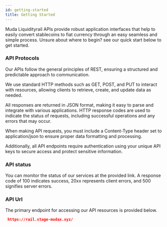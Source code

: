 ```yaml
---
id: getting-started
title: Getting Started
---
```


Muda Liquidityrail APIs provide robust application interfaces that help to easily convert stablecoins to fiat currency through an easy seamless and simple process. Unsure about where to begin? see our quick start below to get started.

### API Protocols

Our APIs follow the general principles of REST, ensuring a structured and predictable approach to communication.

We use standard HTTP methods such as GET, POST, and PUT to interact with resources, allowing clients to retrieve, create, and update data as needed.

All responses are returned in JSON format, making it easy to parse and integrate with various applications. HTTP response codes are used to indicate the status of requests, including successful operations and any errors that may occur.

When making API requests, you must include a Content-Type header set to application/json to ensure proper data formatting and processing.

Additionally, all API endpoints require authentication using your unique API keys to secure access and protect sensitive information.

### API status

You can monitor the status of our services at the provided link. A response code of 100 indicates success, 20xx represents client errors, and 500 signifies server errors.

### API Url

The primary endpoint for accessing our API resources is provided below.

```json
 https://rail.stage-mudax.xyz/
```

